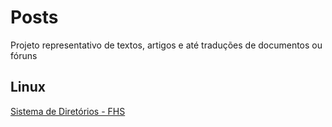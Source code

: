 # Posts
Projeto representativo de textos, artigos e até traduções de documentos ou fóruns 


## Linux


 [Sistema de Diretórios - FHS](https://github.com/sxico/Artigos/blob/main/Linux/FHS.md)
